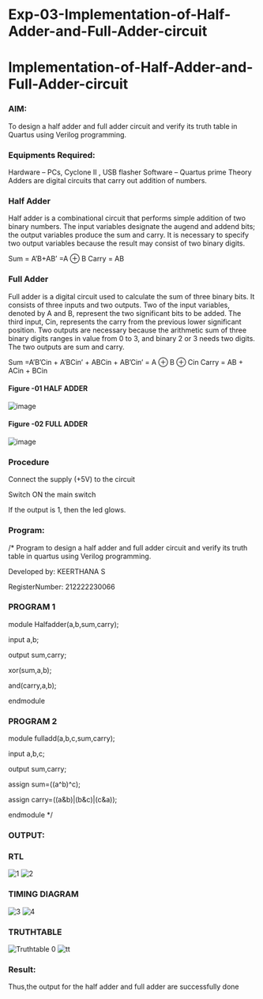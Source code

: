 # Exp-03-Implementation-of-Half-Adder-and-Full-Adder-circuit

# Implementation-of-Half-Adder-and-Full-Adder-circuit
### AIM:
To design a half adder and full adder circuit and verify its truth table in Quartus using Verilog programming.

### Equipments Required:
Hardware – PCs, Cyclone II , USB flasher
Software – Quartus prime
Theory
Adders are digital circuits that carry out addition of numbers.

### Half Adder
Half adder is a combinational circuit that performs simple addition of two binary numbers. The input variables designate the augend and addend bits; the output variables produce the sum and carry. It is necessary to specify two output variables because the result may consist of two binary digits.

Sum = A’B+AB’ =A ⊕ B Carry = AB

### Full Adder
Full adder is a digital circuit used to calculate the sum of three binary bits. It consists of three inputs and two outputs. Two of the input variables, denoted by A and B, represent the two significant bits to be added. The third input, Cin, represents the carry from the previous lower significant position. Two outputs are necessary because the arithmetic sum of three binary digits ranges in value from 0 to 3, and binary 2 or 3 needs two digits. The two outputs are sum and carry.

Sum =A’B’Cin + A’BCin’ + ABCin + AB’Cin’ = A ⊕ B ⊕ Cin Carry = AB + ACin + BCin
#### Figure -01 HALF ADDER 

 ![image](https://user-images.githubusercontent.com/36288975/163552156-a13e5a56-c638-4110-97d9-8896907c8d25.png)

#### Figure -02 FULL ADDER 

![image](https://user-images.githubusercontent.com/36288975/163552057-b3547877-6d07-45b4-b7e0-bcfebfad9e1d.png)

### Procedure

Connect the supply (+5V) to the circuit

Switch ON the main switch

If the output is 1, then the led glows.
### Program:
/*
Program to design a half adder and full adder circuit and verify its truth table in quartus using Verilog programming.

Developed by: KEERTHANA S

RegisterNumber:  212222230066

### PROGRAM 1

module Halfadder(a,b,sum,carry);

input a,b;

output sum,carry;

xor(sum,a,b);

and(carry,a,b);

endmodule
### PROGRAM 2
module fulladd(a,b,c,sum,carry);

input a,b,c;

output sum,carry;

assign sum=((a^b)^c);

assign carry=((a&b)|(b&c)|(c&a));

endmodule 
*/

### OUTPUT:
### RTL
![1](https://user-images.githubusercontent.com/119477890/231788895-29f3b77b-ac05-4716-9982-e17736643077.png)
![2](https://user-images.githubusercontent.com/119477890/231788928-b9e0b66d-bc72-4371-b0cb-9c2fb66597ec.png)
### TIMING DIAGRAM
![3](https://user-images.githubusercontent.com/119477890/231788999-7bbf4707-b470-45f4-90c8-3035732c9854.png)
![4](https://user-images.githubusercontent.com/119477890/231789156-fd11b2ff-6947-4e74-98a3-df6bbca2f6ab.png)
### TRUTHTABLE
![Truthtable 0](https://user-images.githubusercontent.com/119477890/231785577-8fa1c9bd-34f8-49f2-9eef-7d6c188731ee.png)
![tt](https://user-images.githubusercontent.com/119477890/231782570-d4fef1b3-7cd1-45ed-8683-a575e4b73560.png)

### Result:
Thus,the output for the half adder and full adder are successfully done
